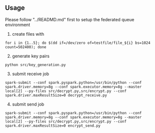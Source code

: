 ## Usage
Please follow "../READMD.md" first to setup the federated queue environment

1. create  files with
```
for i in {1..5}; do $(dd if=/dev/zero of=testfile/file_${i} bs=1024 count=502400); done
```

2. generate key pairs
```
python src/key_generation.py
```

3. submit receive job
```
spark-submit --conf spark.pyspark.python=/usr/bin/python --conf spark.driver.memory=8g --conf spark.executor.memory=8g --master local[2] --py-files src/decrypt.py,src/encrypt.py --conf spark.driver.maxResultSize=0 decrypt_receive.py
```

4. submit send job
```
spark-submit --conf spark.pyspark.python=/usr/bin/python --conf spark.driver.memory=8g --conf spark.executor.memory=8g --master local[2] --py-files src/decrypt.py,src/encrypt.py --conf spark.driver.maxResultSize=0 encrypt_send.py
```


